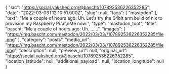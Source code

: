 {
  "src": "https://social.yakshed.org/@bascht/107892536226352285",
  "date": "2022-03-03T12:10:51.000Z",
  "slug": null,
  "tags": [
    "mastodon"
  ],
  "text": "Me a couple of hours ago: Uh. Let's try the 64bit arm build of nix to provision my Raspberry Pi.\n\nMe now:",
  "type": "mastodon_toot",
  "title": "bascht: “Me a couple of hours ago: Uh. ……",
  "images": [
    "https://img.bascht.com/mastodon/2022/03/03//107892536226352285/file.png"
  ],
  "category": "posts",
  "media_url": "https://img.bascht.com/mastodon/2022/03/03//107892536226352285/file.png",
  "description": null,
  "preview_url": null,
  "original_url": "https://social.yakshed.org/@bascht/107892536226352285",
  "location_latitude": null,
  "additional_payload": null,
  "location_longitude": null
}